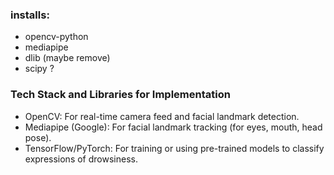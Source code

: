 ### installs:

- opencv-python
- mediapipe
- dlib (maybe remove)
- scipy ?

### Tech Stack and Libraries for Implementation

- OpenCV: For real-time camera feed and facial landmark detection.
- Mediapipe (Google): For facial landmark tracking (for eyes, mouth, head pose).
- TensorFlow/PyTorch: For training or using pre-trained models to classify expressions of drowsiness.
